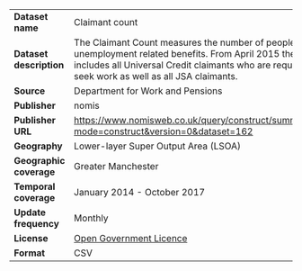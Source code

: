<table>
<colgroup>
<col style="text-align:left;"/>
<col style="text-align:left;"/>
</colgroup>

<tbody>
<tr>
	<td style="text-align:left;"><strong>Dataset name</strong></td>
	<td style="text-align:left;">Claimant count</td>
</tr>
<tr>
	<td style="text-align:left;"><strong>Dataset description</strong></td>
	<td style="text-align:left;">The Claimant Count measures the number of people claiming unemployment related benefits. From April 2015 the count includes all Universal Credit claimants who are required to seek work as well as all JSA claimants.</td>
</tr>
<tr>
	<td style="text-align:left;"><strong>Source</strong></td>
	<td style="text-align:left;">Department for Work and Pensions</td>
</tr>
<tr>
	<td style="text-align:left;"><strong>Publisher</strong></td>
	<td style="text-align:left;">nomis</td>
</tr>
<tr>
	<td style="text-align:left;"><strong>Publisher URL</strong></td>
	<td style="text-align:left;"><a href="https://www.nomisweb.co.uk/query/construct/summary.asp?mode=construct&amp;version=0&amp;dataset=162">https://www.nomisweb.co.uk/query/construct/summary.asp?mode=construct&amp;version=0&amp;dataset=162</a></td>
</tr>
<tr>
	<td style="text-align:left;"><strong>Geography</strong></td>
	<td style="text-align:left;">Lower-layer Super Output Area (LSOA)</td>
</tr>
<tr>
	<td style="text-align:left;"><strong>Geographic coverage</strong></td>
	<td style="text-align:left;">Greater Manchester</td>
</tr>
<tr>
	<td style="text-align:left;"><strong>Temporal coverage</strong></td>
	<td style="text-align:left;">January 2014 - October 2017</td>
</tr>
<tr>
	<td style="text-align:left;"><strong>Update frequency</strong></td>
	<td style="text-align:left;">Monthly</td>
</tr>
<tr>
	<td style="text-align:left;"><strong>License</strong></td>
	<td style="text-align:left;"><a href="http://www.nationalarchives.gov.uk/doc/open-government-licence/version/3/">Open Government Licence</a></td>
</tr>
<tr>
	<td style="text-align:left;"><strong>Format</strong></td>
	<td style="text-align:left;">CSV</td>
</tr>
</tbody>
</table>

